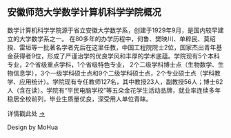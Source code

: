 ## 安徽师范大学数学计算机科学学院概况
数学计算机科学学院源于省立安徽大学数学系，创建于1929年9月，是国内较早建立的大学数学系之一。
在80多年的办学历程中，何鲁、樊映川、单粹民、莫绍揆、雷垣等一批著名学者先后在这里任教，中国工程院院士2位，国家杰出青年基金获得者9位，形成了严谨治学的优良学风和丰厚的学术底蕴。学院现有5个本科专业，2个省级重点学科，1个省级特色专业， 2个二级学科博士点（生物数学、生物信息学），3个一级学科硕士点和9个二级学科硕士点，2个专业硕士点（学科教学、应用统计）。学院现有专任教师127名，其中教授23人，副教授56人；博士62人（含在读）。学院有“平民电脑学校”等五朵金花学生活动品牌，就业率连续多年稳居全校前列，毕业生质量优良，深受用人单位青睐。

详情戳此处 [→](http://math.ahnu.edu.cn/zs2016/)

Design by MoHua
